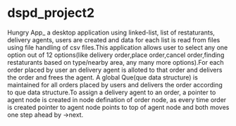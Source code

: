 # dspd_project2
Hungry App_ a desktop application
using linked-list, list of restaturants, delivery agents, users are created and data for each list is read from files using file handling of csv files.This application allows user to select any one option out of 12 options(like delivery order,place order,cancel order,finding restaturants based on type/nearby area, any many more options).For each order placed by user an delivery agent is alloted to that order and delivers the order and frees the agent. A global Que(que data structure) is maintained for all orders placed by users and delivers the order according to que data structure.To assign a delivery agent to an order, a pointer to agent node is created in node defination of order node, as every time order is created pointer to agent node points to top of agent node and both moves one step ahead by ->next.
